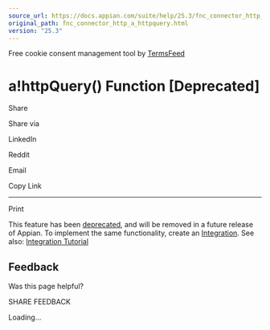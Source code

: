 ```yaml
---
source_url: https://docs.appian.com/suite/help/25.3/fnc_connector_http_a_httpquery.html
original_path: fnc_connector_http_a_httpquery.html
version: "25.3"
---
```


Free cookie consent management tool by [TermsFeed](https://www.termsfeed.com/)

# a!httpQuery() Function \[Deprecated\]

Share

Share via

LinkedIn

Reddit

Email

Copy Link

* * *

Print

This feature has been [deprecated](Deprecated_Features.html), and will be removed in a future release of Appian. To implement the same functionality, create an [Integration](Integration_Object.html). See also: [Integration Tutorial](Integration_Tutorial.html)

## Feedback

Was this page helpful?

SHARE FEEDBACK

Loading...